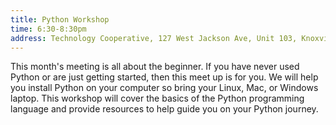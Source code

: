 ```yaml
---
title: Python Workshop
time: 6:30-8:30pm
address: Technology Cooperative, 127 West Jackson Ave, Unit 103, Knoxville, TN
---
```


This month's meeting is all about the beginner. If you have never used Python or are just getting started, then this meet up is for you. We will help you install Python on your computer so bring your Linux, Mac, or Windows laptop. This workshop will cover the basics of the Python programming language and provide resources to help guide you on your Python journey.

